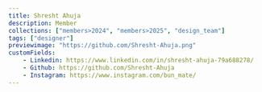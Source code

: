 ```yaml
---
title: Shresht Ahuja
description: Member
collections: ["members>2024", "members>2025", "design_team"]
tags: ["designer"]
previewimage: "https://github.com/Shresht-Ahuja.png"
customFields:
    - Linkedin: https://www.linkedin.com/in/shresht-ahuja-79a688278/
    - Github: https://github.com/Shresht-Ahuja
    - Instagram: https://www.instagram.com/bun_mate/
---
```

